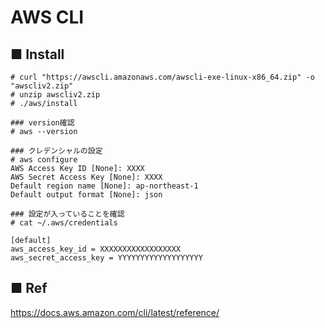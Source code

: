 # AWS CLI
## ■ Install
```
# curl "https://awscli.amazonaws.com/awscli-exe-linux-x86_64.zip" -o "awscliv2.zip"
# unzip awscliv2.zip
# ./aws/install
```
```
### version確認
# aws --version
```
```
### クレデンシャルの設定
# aws configure
AWS Access Key ID [None]: XXXX
AWS Secret Access Key [None]: XXXX
Default region name [None]: ap-northeast-1
Default output format [None]: json
```
```
### 設定が入っていることを確認
# cat ~/.aws/credentials
```
```
[default]
aws_access_key_id = XXXXXXXXXXXXXXXXXX
aws_secret_access_key = YYYYYYYYYYYYYYYYYYY
```
## ■ Ref
https://docs.aws.amazon.com/cli/latest/reference/
